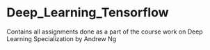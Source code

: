 # Deep_Learning_Tensorflow
Contains all assignments done as a part of the course work on Deep Learning Specialization by Andrew Ng
